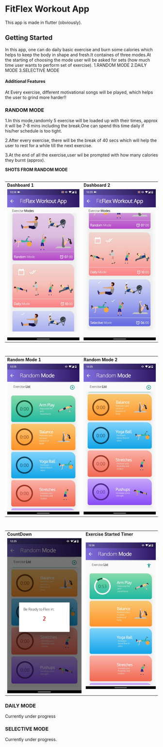 # FitFlex Workout App

This app is made in flutter (obviously).

## Getting Started
In this app, one can do daily basic exercise and burn some calories which helps to keep the body in shape and fresh.It containes of three modes.At the starting of choosing the mode user will be asked for sets (how much time user wants to perform set of exercise).
1.RANDOM MODE
2.DAILY MODE
3.SELECTIVE MODE

#### Additional Features
At Every exercise, different motivational songs will be played, which helps the user to grind more harder!! 

### RANDOM MODE
1.In this mode,randomly 5 exercise will be loaded up with their times, approx it will be 7-8 mins including the break.One can spend this time daily if his/her schedule is too tight.

2.After every exercise, there will be the break of 40 secs which will help the user to rest for a while till the next exercise.

3.At the end of all the exercise,user wil be prompted with how many calories they burnt (approx).


<b>SHOTS FROM RANDOM MODE</b>
<br>
<br>
<table>
  <tr>
    <td><b>Dashboard 1</b></td>
     <td><b>Dashboard 2</b></td>
  </tr>
  <tr>
    <td><img src="/screenshots/dashboard1.jpeg" ></td>
    <td><img src="/screenshots/dasshboard2.jpeg"></td>
   
  </tr>
</table>
<br>
<table>
  <tr>
    <td><b>Random Mode 1</b></td>
     <td><b>Random Mode 2</b></td>
  </tr>
  <tr>
    <td><img src="/screenshots/random_mode1.jpeg" ></td>
    <td><img src="/screenshots/random_mode2.jpeg"></td>
   
  </tr>
</table>
<br>
<table>
  <tr>
    <td><b>CountDown</b></td>
     <td><b>Exercise Started Timer</b></td>
  </tr>
  <tr>
    <td><img src="/screenshots/countdown.jpeg" ></td>
    <td><img src="/screenshots/timerstart.jpeg"></td>
   
  </tr>
</table>



### DAILY MODE
Currently under progress

### SELECTIVE MODE
Currently under progress.



